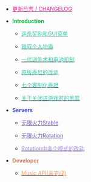 - [<font color="#FF1199">更新日志 / CHANGELOG</font>](changelog.md)

- <strong><font color="#00BB33">Introduction</font></strong>

  - [<font color="#33CCAA">连杀奖励和GUI菜单</font>](docs/killstreak.md)

  - [<font color="#33CCAA">铁驭个人护盾</font>](docs/pilotshield.md)

  - [<font color="#33CCAA">一代训牛术和电池机制</font>](docs/rodeo.md)

  - [<font color="#33CCAA">原版泰坦的改动</font>](docs/vanillatitan.md)

  - [<font color="#33CCAA">七个客制化泰坦</font>](docs/modifytitan.md)

  - [<font color="#33CCAA">关于关闭进游戏时的黑屏</font>](docs/stop_show_the_fking_docs.md)

- <strong><font color="#3344DD">Servers</font></strong>

  - [<font color="#7755BB">无限火力Stable</font>](docs/stable.md)

  - [<font color="#7755BB">无限火力Rotation</font>](docs/rotation.md)

  - [<font color="#AA88FF">Rotation中各个模式的改动</font>](docs/gamemode.md)

- <strong><font color="#DD8866">Developer</font></strong>

  - [<font color="#FF9966">Music API(未完成)</font>](dev/musicapi.md)